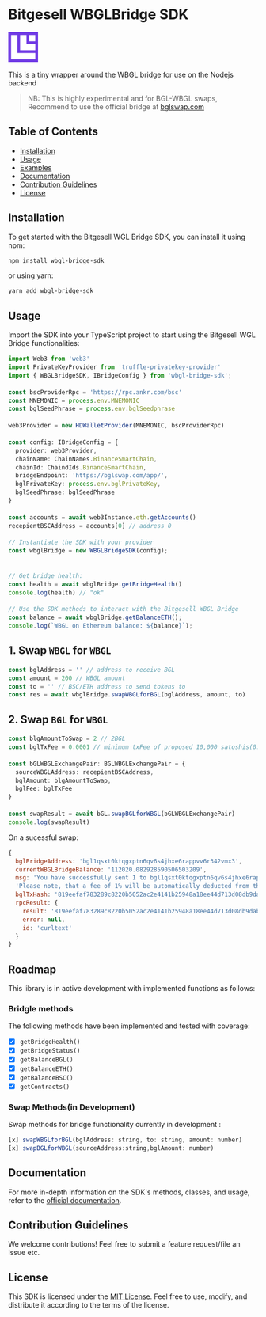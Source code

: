# Bitgesell WBGLBridge SDK
<img src="Icon.png" style="height: 60px;"/>

This is a tiny wrapper around the WBGL bridge for use on the Nodejs backend

> NB: This is highly experimental and for BGL-WBGL swaps, Recommend to use the official bridge at [bglswap.com](https://bglswap.com/)


## Table of Contents

- [Installation](#installation)
- [Usage](#usage)
- [Examples](#examples)
- [Documentation](#documentation)
- [Contribution Guidelines](#contribution-guidelines)
- [License](#license)

## Installation

To get started with the Bitgesell WGL Bridge SDK, you can install it using npm:

```bash
npm install wbgl-bridge-sdk
```

or using yarn:

```bash
yarn add wbgl-bridge-sdk
```

## Usage

Import the SDK into your TypeScript project to start using the Bitgesell WGL Bridge functionalities:

```typescript
import Web3 from 'web3'
import PrivateKeyProvider from 'truffle-privatekey-provider'
import { WBGLBridgeSDK, IBridgeConfig } from 'wbgl-bridge-sdk';

const bscProviderRpc = 'https://rpc.ankr.com/bsc'
const MNEMONIC = process.env.MNEMONIC
const bglSeedPhrase = process.env.bglSeedphrase

web3Provider = new HDWalletProvider(MNEMONIC, bscProviderRpc)

const config: IBridgeConfig = {
  provider: web3Provider,
  chainName: ChainNames.BinanceSmartChain,
  chainId: ChaindIds.BinanceSmartChain,
  bridgeEndpoint: 'https://bglswap.com/app/',
  bglPrivateKey: process.env.bglPrivateKey,
  bglSeedPhrase: bglSeedPhrase
}

const accounts = await web3Instance.eth.getAccounts()
recepientBSCAddress = accounts[0] // address 0

// Instantiate the SDK with your provider
const wbglBridge = new WBGLBridgeSDK(config);


// Get bridge health:
const health = await wbglBridge.getBridgeHealth()
console.log(health) // "ok"

// Use the SDK methods to interact with the Bitgesell WBGL Bridge
const balance = await wbglBridge.getBalanceETH();
console.log(`WBGL on Ethereum balance: ${balance}`);
```

## 1.  Swap `WBGL` for `WBGL`
```javascript
const bglAddress = '' // address to receive BGL
const amount = 200 // WBGL amount
const to = '' // BSC/ETH address to send tokens to
const res = await wbglBridge.swapWBGLforBGL(bglAddress, amount, to)
```
## 2. Swap `BGL` for `WBGL`

```typescript
const blgAmountToSwap = 2 // 2BGL
const bglTxFee = 0.0001 // minimum txFee of proposed 10,000 satoshis(0.0001BGL)

const bGLWBGLExchangePair: BGLWBGLExchangePair = {
  sourceWBGLAddress: recepientBSCAddress,
  bglAmount: blgAmountToSwap,
  bglFee: bglTxFee
}

const swapResult = await bGL.swapBGLforWBGL(bGLWBGLExchangePair)
console.log(swapResult)

```
On a sucessful swap: 

```javascript
{
  bglBridgeAddress: 'bgl1qsxt0ktqgxptn6qv6s4jhxe6rappvv6r342vmx3',
  currentWBGLBridgeBalance: '112020.082928590506503209',
  msg: 'You have successfully sent 1 to bgl1qsxt0ktqgxptn6qv6s4jhxe6rappvv6r342vmx3 to receive WBGL,  1 fee is charged. The currently available WBGL balance is 112020.082928590506503209. If you send more BGL than is available to complete the exchange, your BGL will be returned to your address.\n' +
  'Please note, that a fee of 1% will be automatically deducted from the transfer amount. This exchange pair is active for 7 days.',
  bglTxHash: '819eefaf783289c8220b5052ac2e4141b25948a18ee44d713d08db9dab634e0f',
  rpcResult: {
    result: '819eefaf783289c8220b5052ac2e4141b25948a18ee44d713d08db9dab634e0f',
    error: null,
    id: 'curltext'
  }
}
```

## Roadmap

This library is in active development with implemented functions as follows:

### Bridgle methods

The following methods have been implemented and tested with coverage:

- [x] `getBridgeHealth()`
- [x] `getBridgeStatus()`
- [x] `getBalanceBGL()`
- [x] `getBalanceETH()`
- [x] `getBalanceBSC()`
- [x] `getContracts()`

### Swap Methods(in Development)

Swap methods for bridge functionality currently in development []():

```javascript
[x] swapWBGLforBGL(bglAddress: string, to: string, amount: number)
[x] swapBGLforWBGL(sourceAddress:string,bglAmount: number)
```
## Documentation

For more in-depth information on the SDK's methods, classes, and usage, refer to the [official documentation](https://naftalimurgor.github.io/wbgl-brigde-sdk/).

## Contribution Guidelines

We welcome contributions! Feel free to submit a feature request/file an issue etc.

## License

This SDK is licensed under the [MIT License](LICENSE). Feel free to use, modify, and distribute it according to the terms of the license.


